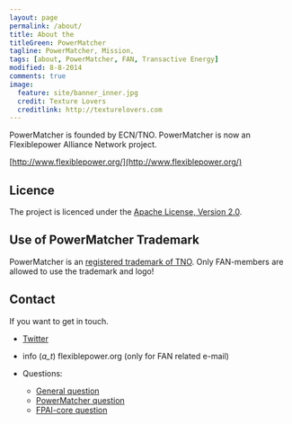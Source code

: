 ```yaml
---
layout: page
permalink: /about/
title: About the 
titleGreen: PowerMatcher
tagline: PowerMatcher, Mission, 
tags: [about, PowerMatcher, FAN, Transactive Energy]
modified: 8-8-2014
comments: true
image:
  feature: site/banner_inner.jpg
  credit: Texture Lovers
  creditlink: http://texturelovers.com
---
```


PowerMatcher is founded by ECN/TNO. PowerMatcher is now an Flexiblepower Alliance Network project.

[http://www.flexiblepower.org/](http://www.flexiblepower.org/)


## Licence ##
The project is licenced under the [Apache License, Version 2.0](https://github.com/flexiblepower/powermatcher/blob/master/LICENSE). 

## Use of PowerMatcher Trademark ##
PowerMatcher is an [registered trademark of TNO](http://oami.europa.eu/eSearch/#details/trademarks/004298097).
Only FAN-members are allowed to use the trademark and logo!

## Contact ##
If you want to get in touch.

* [Twitter](https://twitter.com/PowerMatcher)
* info (_a_t_) flexiblepower.org (only for FAN related e-mail)

* Questions:
  * [General question](https://github.com/flexiblepower/FAN-wiki/issues/new?title=Question:My%20Question&body)
  * [PowerMatcher question](https://github.com/flexiblepower/powermatcher/issues/new?title=Question:My%20Title&body)
  * [FPAI-core question](https://github.com/flexiblepower/fpai-core/issues/new?title=Question:My%20Title&body)
